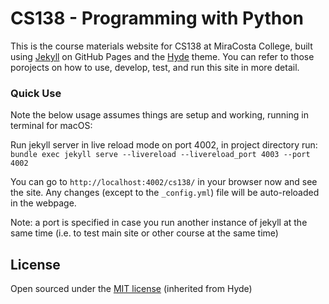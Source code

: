 # CS138 - Programming with Python

This is the course materials website for CS138 at MiraCosta College, built using [Jekyll](http://jekyllrb.com/) on GitHub Pages and the [Hyde](https://github.com/fongandrew/hydeout) theme. You can refer to those porojects on how to use, develop, test, and run this site in more detail.

### Quick Use

Note the below usage assumes things are setup and working, running in terminal for macOS:

Run jekyll server in live reload mode on port 4002, in project directory run:
`bundle exec jekyll serve --livereload --livereload_port 4003 --port 4002`

You can go to `http://localhost:4002/cs138/` in your browser now and see the site. Any changes (except to the `_config.yml`) file will be auto-reloaded in the webpage.

Note: a port is specified in case you run another instance of jekyll at the same time (i.e. to test main site or other course at the same time)

## License

Open sourced under the [MIT license](LICENSE.md) (inherited from Hyde)
